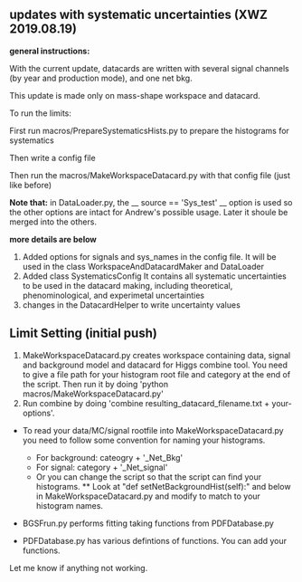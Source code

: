 ## updates with systematic uncertainties (XWZ 2019.08.19)

**general instructions:**


With the current update, datacards are written with several signal channels (by year and production mode), and one net bkg.

This update is made only on mass-shape workspace and datacard.

To run the limits:

First run macros/PrepareSystematicsHists.py to prepare the histograms for systematics

Then write a config file 

Then run the macros/MakeWorkspaceDatacard.py with that config file (just like before)

**Note that:** in DataLoader.py, the __ source == 'Sys_test' __ option is used so the other options are intact for Andrew's possible usage. Later it shoule be merged into the others.

**more details are below**
1. Added options for signals and sys_names in the config file. 
It will be used in the class WorkspaceAndDatacardMaker and DataLoader
2. Added class SystematicsConfig
It contains all systematic uncertainties to be used in the datacard making, including theoretical, phenominological, and experimetal uncertainties
3. changes in the DatacardHelper to write uncertainty values



## Limit Setting (initial push)
1. MakeWorkspaceDatacard.py creates workspace containing data, signal and background model and
   datacard for Higgs combine tool. You need to give a file path for your histogram root file and
   category at the end of the script. Then run it by doing 'python macros/MakeWorkspaceDatacard.py'
2. Run combine by doing 'combine resulting_datacard_filename.txt + your-options'.

* To read your data/MC/signal rootfile into MakeWorkspaceDatacard.py you need to follow some
  convention for naming your histograms.
    - For background: cateogry + '_Net_Bkg'
    - For signal: category + '_Net_signal'
    - Or you can change the script so that the script can find your histograms.
        ** Look at "def setNetBackgroundHist(self):" and below in MakeWorkspaceDatacard.py
           and modify to match to your histogram names.

* BGSFrun.py performs fitting taking functions from PDFDatabase.py
* PDFDatabase.py has various defintions of functions. You can add your functions.

Let me know if anything not working.
